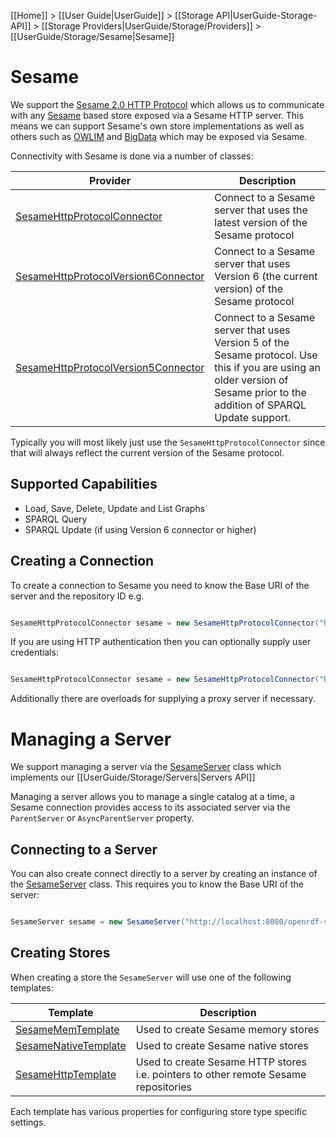 [[Home]] > [[User Guide|UserGuide]] > [[Storage API|UserGuide-Storage-API]] > [[Storage Providers|UserGuide/Storage/Providers]] > [[UserGuide/Storage/Sesame|Sesame]]

# Sesame 

We support the [Sesame 2.0 HTTP Protocol](http://www.openrdf.org/doc/sesame2/system/ch08.html) which allows us to communicate with any [Sesame](http://www.openrdf.org) based store exposed via a Sesame HTTP server.  This means we can support Sesame's own store implementations as well as others such as [OWLIM](http://www.ontotext.com/owlim) and [BigData](http://www.systap.com/bigdata.htm) which may be exposed via Sesame.

Connectivity with Sesame is done via a number of classes:

| Provider | Description |
| --- | --- |
| [SesameHttpProtocolConnector](http://www.dotnetrdf.org/api/index.asp?Topic=VDS.RDF.Storage.SesameHttpProtocolConnector) | Connect to a Sesame server that uses the latest version of the Sesame protocol |
| [SesameHttpProtocolVersion6Connector](http://www.dotnetrdf.org/api/index.asp?Topic=VDS.RDF.Storage.SesameHttpProtocolVersion6Connector) | Connect to a Sesame server that uses Version 6 (the current version) of the Sesame protocol |
| [SesameHttpProtocolVersion5Connector](http://www.dotnetrdf.org/api/index.asp?Topic=VDS.RDF.Storage.SesameHttpProtocolVersion5Connector) | Connect to a Sesame server that uses Version 5 of the Sesame protocol.  Use this if you are using an older version of Sesame prior to the addition of SPARQL Update support. |

Typically you will most likely just use the `SesameHttpProtocolConnector` since that will always reflect the current version of the Sesame protocol.

## Supported Capabilities 

* Load, Save, Delete, Update and List Graphs
* SPARQL Query
* SPARQL Update (if using Version 6 connector or higher)

## Creating a Connection 

To create a connection to Sesame you need to know the Base URI of the server and the repository ID e.g.

```csharp

SesameHttpProtocolConnector sesame = new SesameHttpProtocolConnector("http://localhost:8080/openrdf-sesame/", "example");
```

If you are using HTTP authentication then you can optionally supply user credentials:

```csharp

SesameHttpProtocolConnector sesame = new SesameHttpProtocolConnector("http://localhost:8080/openrdf-sesame/", "example", "username", "password");
```

Additionally there are overloads for supplying a proxy server if necessary.

# Managing a Server 

We support managing a server via the [SesameServer](http://www.dotnetrdf.org/api/index.asp?Topic=VDS.RDF.Storage.Management.SesameServer) class which implements our [[UserGuide/Storage/Servers|Servers API]]

Managing a server allows you to manage a single catalog at a time, a Sesame connection provides access to its associated server via the `ParentServer` or `AsyncParentServer` property.

## Connecting to a Server 

You can also create connect directly to a server by creating an instance of the [SesameServer](http://www.dotnetrdf.org/api/index.asp?Topic=VDS.RDF.Storage.Management.SesameServer) class.  This requires you to know the Base URI of the server:

```csharp

SesameServer sesame = new SesameServer("http://localhost:8080/openrdf-sesame/");
```

## Creating Stores 

When creating a store the `SesameServer` will use one of the following templates:

| Template | Description |
| --- | --- |
| [SesameMemTemplate](http://www.dotnetrdf.org/api/index.asp?Topic=VDS.RDF.Storage.Management.Provisioning.Sesame.SesameMemTemplate) | Used to create Sesame memory stores |
| [SesameNativeTemplate](http://www.dotnetrdf.org/api/index.asp?Topic=VDS.RDF.Storage.Management.Provisioning.Sesame.SesameNativeTemplate) | Used to create Sesame native stores |
| [SesameHttpTemplate](http://www.dotnetrdf.org/api/index.asp?Topic=VDS.RDF.Storage.Management.Provisioning.Sesame.SesameHttpTemplate) | Used to create Sesame HTTP stores i.e. pointers to other remote Sesame repositories |

Each template has various properties for configuring store type specific settings.

